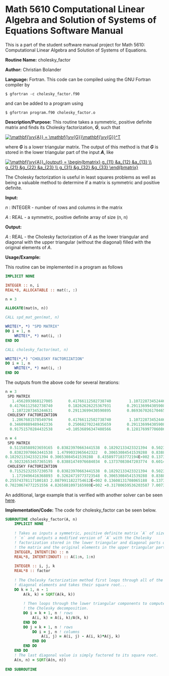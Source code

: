 # Math 5610 Computational Linear Algebra and Solution of Systems of Equations Software Manual

This is a part of the student software manual project for Math 5610: Computational Linear Algebra and Solution of Systems of Equations. 

**Routine Name:**           cholesky_factor

**Author:** Christian Bolander

**Language:** Fortran. This code can be compiled using the GNU Fortran compiler by

```$ gfortran -c cholesky_factor.f90```

and can be added to a program using

```$ gfortran program.f90 cholesky_factor.o ``` 

**Description/Purpose:** This routine takes a symmetric, positive definite matrix and finds its Cholesky factorization, ***G***, such that

<a href="https://www.codecogs.com/eqnedit.php?latex=\mathbf{\vv{A}}&space;=&space;\mathbf{\vv{G}}\mathbf{\vv{G}}^T" target="_blank"><img src="https://latex.codecogs.com/gif.latex?\mathbf{\vv{A}}&space;=&space;\mathbf{\vv{G}}\mathbf{\vv{G}}^T" title="\mathbf{\vv{A}} = \mathbf{\vv{G}}\mathbf{\vv{G}}^T" /></a>

where ***G*** is a lower triangular matrix. The output of this method is that ***G*** is stored in the lower triangular part of the input ***A***, like

<a href="https://www.codecogs.com/eqnedit.php?latex=\mathbf{\vv{A}}_{output}&space;=&space;\begin{bmatrix}&space;g_{11}&space;&a_{12}&space;&a_{13}&space;\\&space;g_{21}&space;&g_{22}&space;&a_{23}&space;\\&space;g_{31}&space;&g_{32}&space;&g_{33}&space;\end{bmatrix}" target="_blank"><img src="https://latex.codecogs.com/gif.latex?\mathbf{\vv{A}}_{output}&space;=&space;\begin{bmatrix}&space;g_{11}&space;&a_{12}&space;&a_{13}&space;\\&space;g_{21}&space;&g_{22}&space;&a_{23}&space;\\&space;g_{31}&space;&g_{32}&space;&g_{33}&space;\end{bmatrix}" title="\mathbf{\vv{A}}_{output} = \begin{bmatrix} g_{11} &a_{12} &a_{13} \\ g_{21} &g_{22} &a_{23} \\ g_{31} &g_{32} &g_{33} \end{bmatrix}" /></a>

The Cholesky factorization is useful in least squares problems as well as being a valuable method to determine if a matrix is symmetric and positive definite.

**Input:** 

*n* : INTEGER - number of rows and columns in the matrix

*A* : REAL - a symmetric, positive definite array of size (n, n)

**Output:** 

*A* : REAL - the Cholesky factorization of *A* as the lower triangular and diagonal with the upper triangular (without the diagonal) filled with the original elements of *A*.

**Usage/Example:**

This routine can be implemented in a program as follows

```fortran
IMPLICIT NONE

INTEGER :: n, i
REAL*8, ALLOCATABLE :: mat(:, :)

n = 3

ALLOCATE(mat(n, n))

CALL spd_mat_gen(mat, n)

WRITE(*, *) "SPD MATRIX"
DO i = 1, n
	WRITE(*, *) mat(i, :)
END DO

CALL cholesky_factor(mat, n)

WRITE(*,*) "CHOLESKY FACTORIZATION"
DO i = 1, n
	WRITE(*, *) mat(i, :)
END DO
```

The outputs from the above code for several iterations:

```fortran
n = 3
 SPD MATRIX
   1.4562893868127005       0.41766112582738740        1.1072287345244631     
  0.41766112582738740       0.18262626225367931       0.29113699430590895     
   1.1072287345244631       0.29113699430590895       0.86936702617046580     
 CHOLESKY FACTORIZATION
   1.2067681578549794       0.41766112582738740        1.1072287345244631     
  0.34609889489442336       0.25068270224835659       0.29113699430590895     
  0.91751570284432538      -0.10536896347408566       0.12817699770608676 

n = 4
 SPD MATRIX
  0.51158588923659165  0.83823970663441538  0.18292133423321394  0.50232653457365195     
  0.83823970663441538  1.4799031965642322   0.30653084541539288  0.83881474976684034     
0.18292133423321394 0.30653084541539288  8.4358977183772194E-002 0.13737083047203774     
  0.50232653457365195  0.83881474976684034  0.13737083047203774  0.60147574581917396     
 CHOLESKY FACTORIZATION
  0.71525232557230578  0.83823970663441538  0.18292133423321394  0.50232653457365195     
   1.1719496416368893  0.32624719773723548  0.30653084541539288  0.83881474976684034     
0.25574378117100183 2.0879911822754612E-002 0.13608131708065188  0.13737083047203774     
0.70230674772251556 4.8265881097165980E-002 -0.31780659536203587 7.0073893775801283E-002

```

An additional, large example that is verified with another solver can be seen [here](../HW5Task5Report.md).

**Implementation/Code:** The code for cholesky_factor can be seen below.

```fortran
SUBROUTINE cholesky_factor(A, n)
	IMPLICIT NONE
	
	! Takes as inputs a symmetric, positive definite matrix `A` of size
	! `n` and outputs a modified version of `A` with the Cholesky
	! factorization stored in the lower triangular and diagonal parts of
	! the matrix and the original elements in the upper triangular part.
	INTEGER, INTENT(IN) :: n
	REAL*8, INTENT(INOUT) :: A(1:n, 1:n)
	
	INTEGER :: i, j, k
	REAL*8 :: factor
	
	! The Cholesky factorization method first loops through all of the
	! diagonal elements and takes their square root...
	DO k = 1, n - 1
		A(k, k) = SQRT(A(k, k))
		
		! Then loops through the lower triangular components to compute
		! the Cholesky decomposition.
		DO i = k + 1, n ! rows
			A(i, k) = A(i, k)/A(k, k)
		END DO
		DO j = k + 1, n ! rows
			DO i = j, n ! columns
				A(i, j) = A(i, j) - A(i, k)*A(j, k)
			END DO
		END DO
	END DO
	! The last diagonal value is simply factored to its square root.
	A(n, n) = SQRT(A(n, n))
	
END SUBROUTINE
```
